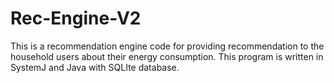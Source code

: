 # Rec-Engine-V2
This is a recommendation engine code for providing recommendation to the household users about their energy consumption. This program is written in SystemJ and Java with SQLIte database.
